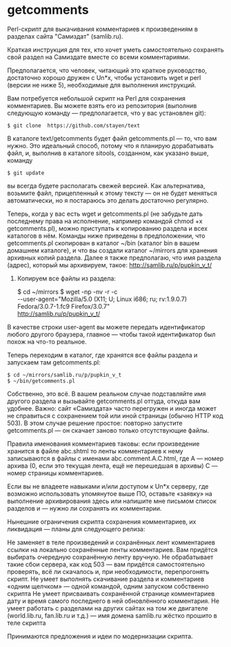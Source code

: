 # getcomments

Perl-скрипт для выкачивания комментариев к произведениям в разделах сайта "Самиздат" (samlib.ru).

Краткая инструкция для тех, кто хочет уметь самостоятельно сохранять свой раздел на Самиздате вместе со всеми комментариями.


Предполагается, что человек, читающий это краткое руководство, достаточно хорошо дружен с Un*x, чтобы установить wget и perl (версии не ниже 5), необходимые для выполнения инструкций.


Вам потребуется небольшой скрипт на Perl для сохранения комментариев. Вы можете взять его из репозитория (выполнив следующую команду — предполагается, что у вас установлен git):


    $ git clone  https://github.com/stayen/text

В каталоге text/getcomments будет файл getcomments.pl — то, что вам нужно. Это идеальный способ, потому что я планирую дорабатывать файл, и, выполнив в каталоге sitools, созданном, как указано выше, команду

    $ git update

вы всегда будете располагать свежей версией. Как альтернатива, возьмите файл, прицепленный к этому тексту — он не будет меняться автоматически, но я постараюсь это делать достаточно регулярно.


Теперь, когда у вас есть wget и getcomments.pl (не забудьте дать последнему права на исполнение, например командой chmod +x getcomments.pl), можно приступать к копированию раздела и всех каталогов в нём. Команды ниже приведены в предположении, что getcomments.pl скопирован в каталог ~/bin (каталог bin в вашем домашнем каталоге), и что вы создали каталог ~/mirrors для хранения архивных копий раздела. Далее я также предполагаю, что имя раздела (адрес), который мы архивируем, такое: http://samlib.ru/p/pupkin_v_t/

1. Копируем все файлы из раздела:

    $ cd ~/mirrors
    $ wget -np -nv -r -c \
      --user-agent="Mozilla/5.0 (X11; U; Linux i686; ru; rv:1.9.0.7) Fedora/3.0.7-1.fc9 Firefox/3.0.7" \
      http://samlib.ru/p/pupkin_v_t/

В качестве строки user-agent вы можете передать идентификатор любого другого браузера, главное — чтобы такой идентификатор был похож на что-то реальное.


Теперь переходим в каталог, где хранятся все файлы раздела и запускаем там getcomments.pl:

    $ cd ~/mirrors/samlib.ru/p/pupkin_v_t
    $ ~/bin/getcomments.pl

Собственно, это всё. В вашем реальном случае подставляйте имя другого раздела и вызывайте getcomments.pl оттуда, откуда вам удобнее. Важно: сайт «Самиздата» часто перегружен и иногда может не справиться с сохранением той или иной страницы (обычно HTTP код 503). В этом случае решение простое: повторно запустите getcomments.pl — он скачает заново только отсутствующие файлы.


Правила именования комментариев таковы: если произведение хранится в файле
abc.shtml
то ленты комментариев к нему записываются в файлы с именами
abc.comment.A.C.html, где
A — номер архива (0, если это текущая лента, ещё не перешедшая в архивы)
C — номер страницы комментариев.

Если вы не владеете навыками и/или доступом к Un*x серверу, где возможно использовать упомянутое выше ПО, оставьте «заявку» на выполнение архивирования здесь или напишите мне письмом список разделов и — нужно ли сохранять их комментарии.

Нынешние ограничения скрипта сохранения комментариев, их ликвидация — планы для следующего релиза:

Не заменяет в теле произведений и сохранённых лент комментариев ссылки на локально сохранённые ленты комментариев. Вам придётся выбирать очередную сохранённую ленту вручную.
Не обрабатывает такие сбои сервера, как код 503 — вам придётся самостоятельно проверять, всё ли скачалось и, при необходимости, перепрогонять скрипт.
Не умеет выполнять скачивание раздела и комментариев «одним щелчком» — одной командой, одним запуском собственно скрипта
Не умеет присваивать сохранённой странице комментариев дату и время самого последнего в ней обновлённого комментария.
Не умеет работать с разделами на других сайтах на том же двигателе (world.lib.ru, fan.lib.ru и т.д.) — имя домена samlib.ru жёстко прошито в теле скрипта

Принимаются предложения и идеи по модернизации скрипта.
